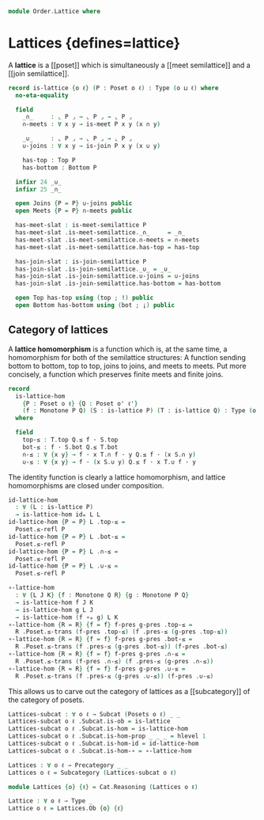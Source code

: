 <!--
```agda
open import Cat.Functor.Subcategory
open import Cat.Prelude

open import Order.Semilattice.Join
open import Order.Semilattice.Meet
open import Order.Diagram.Bottom
open import Order.Diagram.Join
open import Order.Diagram.Meet
open import Order.Diagram.Top
open import Order.Base

import Cat.Reasoning

import Order.Diagram.Join.Reasoning as Joins
import Order.Diagram.Meet.Reasoning as Meets
import Order.Reasoning
```
-->

```agda
module Order.Lattice where
```

# Lattices {defines=lattice}

A **lattice** is a [[poset]] which is simultaneously a [[meet semilattice]]
and a [[join semilattice]].

```agda
record is-lattice {o ℓ} (P : Poset o ℓ) : Type (o ⊔ ℓ) where
  no-eta-equality

  field
    _∩_     : ⌞ P ⌟ → ⌞ P ⌟ → ⌞ P ⌟
    ∩-meets : ∀ x y → is-meet P x y (x ∩ y)

    _∪_     : ⌞ P ⌟ → ⌞ P ⌟ → ⌞ P ⌟
    ∪-joins : ∀ x y → is-join P x y (x ∪ y)

    has-top : Top P
    has-bottom : Bottom P

  infixr 24 _∪_
  infixr 25 _∩_

  open Joins {P = P} ∪-joins public
  open Meets {P = P} ∩-meets public

  has-meet-slat : is-meet-semilattice P
  has-meet-slat .is-meet-semilattice._∩_     = _∩_
  has-meet-slat .is-meet-semilattice.∩-meets = ∩-meets
  has-meet-slat .is-meet-semilattice.has-top = has-top

  has-join-slat : is-join-semilattice P
  has-join-slat .is-join-semilattice._∪_ = _∪_
  has-join-slat .is-join-semilattice.∪-joins = ∪-joins
  has-join-slat .is-join-semilattice.has-bottom = has-bottom

  open Top has-top using (top ; !) public
  open Bottom has-bottom using (bot ; ¡) public
```

<!--
```agda
private
  variable
    o ℓ o' ℓ' : Level
    P Q R : Poset o ℓ

is-lattice-is-prop : is-prop (is-lattice P)
is-lattice-is-prop {P = P} p q = path where
  open Order.Diagram.Top P using (H-Level-Top)
  open Order.Diagram.Bottom P using (H-Level-Bottom)

  module p = is-lattice p
  module q = is-lattice q
  open is-lattice

  joinp : ∀ x y → x p.∪ y ≡ x q.∪ y
  joinp x y = join-unique (p.∪-joins x y) (q.∪-joins x y)

  meetp : ∀ x y → x p.∩ y ≡ x q.∩ y
  meetp x y = meet-unique (p.∩-meets x y) (q.∩-meets x y)

  path : p ≡ q
  path i ._∪_ x y = joinp x y i
  path i ._∩_ x y = meetp x y i
  path i .∪-joins x y = is-prop→pathp
    (λ i → hlevel {T = is-join P x y (joinp x y i)} 1)
    (p.∪-joins x y) (q.∪-joins x y) i
  path i .∩-meets x y = is-prop→pathp
    (λ i → hlevel {T = is-meet P x y (meetp x y i)} 1)
    (p.∩-meets x y) (q.∩-meets x y) i
  path i .has-top    = hlevel {T = Top P} 1 p.has-top q.has-top i
  path i .has-bottom = hlevel {T = Bottom P} 1 p.has-bottom q.has-bottom i

instance
  H-Level-is-lattice
    : ∀ {n} → H-Level (is-lattice P) (suc n)
  H-Level-is-lattice = prop-instance is-lattice-is-prop
```
-->

## Category of lattices

A **lattice homomorphism** is a function which is, at the same time, a
homomorphism for both of the semilattice structures: A function
sending bottom to bottom, top to top, joins to joins, and meets to
meets. Put more concisely, a function which preserves finite meets and
finite joins.

```agda
record
  is-lattice-hom
    {P : Poset o ℓ} {Q : Poset o' ℓ'}
    (f : Monotone P Q) (S : is-lattice P) (T : is-lattice Q) : Type (o ⊔ ℓ')
  where
```

<!--
```agda
  private
    module P = Poset P
    module Q = Order.Reasoning Q
    module S = is-lattice S
    module T = is-lattice T
```
-->

```agda
  field
    top-≤ : T.top Q.≤ f · S.top
    bot-≤ : f · S.bot Q.≤ T.bot
    ∩-≤ : ∀ {x y} → f · x T.∩ f · y Q.≤ f · (x S.∩ y)
    ∪-≤ : ∀ {x y} → f · (x S.∪ y) Q.≤ f · x T.∪ f · y
```

<!--
```agda
unquoteDecl H-Level-is-lattice-hom = declare-record-hlevel 1 H-Level-is-lattice-hom (quote is-lattice-hom)
open is-lattice-hom
```
-->

The identity function is clearly a lattice homomorphism, and lattice
homomorphisms are closed under composition.

```agda
id-lattice-hom
  : ∀ (L : is-lattice P)
  → is-lattice-hom idₘ L L
id-lattice-hom {P = P} L .top-≤ =
  Poset.≤-refl P
id-lattice-hom {P = P} L .bot-≤ =
  Poset.≤-refl P
id-lattice-hom {P = P} L .∩-≤ =
  Poset.≤-refl P
id-lattice-hom {P = P} L .∪-≤ =
  Poset.≤-refl P

∘-lattice-hom
  : ∀ {L J K} {f : Monotone Q R} {g : Monotone P Q}
  → is-lattice-hom f J K
  → is-lattice-hom g L J
  → is-lattice-hom (f ∘ₘ g) L K
∘-lattice-hom {R = R} {f = f} f-pres g-pres .top-≤ =
  R .Poset.≤-trans (f-pres .top-≤) (f .pres-≤ (g-pres .top-≤))
∘-lattice-hom {R = R} {f = f} f-pres g-pres .bot-≤ =
  R .Poset.≤-trans (f .pres-≤ (g-pres .bot-≤)) (f-pres .bot-≤)
∘-lattice-hom {R = R} {f = f} f-pres g-pres .∩-≤ =
  R .Poset.≤-trans (f-pres .∩-≤) (f .pres-≤ (g-pres .∩-≤))
∘-lattice-hom {R = R} {f = f} f-pres g-pres .∪-≤ =
  R .Poset.≤-trans (f .pres-≤ (g-pres .∪-≤)) (f-pres .∪-≤)
```

This allows us to carve out the category of lattices as a [[subcategory]]
of the category of posets.

```agda
Lattices-subcat : ∀ o ℓ → Subcat (Posets o ℓ) _ _
Lattices-subcat o ℓ .Subcat.is-ob = is-lattice
Lattices-subcat o ℓ .Subcat.is-hom = is-lattice-hom
Lattices-subcat o ℓ .Subcat.is-hom-prop _ _ _ = hlevel 1
Lattices-subcat o ℓ .Subcat.is-hom-id = id-lattice-hom
Lattices-subcat o ℓ .Subcat.is-hom-∘ = ∘-lattice-hom

Lattices : ∀ o ℓ → Precategory _ _
Lattices o ℓ = Subcategory (Lattices-subcat o ℓ)

module Lattices {o} {ℓ} = Cat.Reasoning (Lattices o ℓ)

Lattice : ∀ o ℓ → Type _
Lattice o ℓ = Lattices.Ob {o} {ℓ}
```
